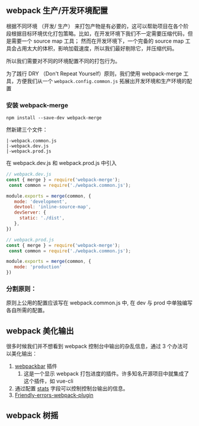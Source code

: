 ## webpack 生产/开发环境配置

根据不同环境 （开发/ 生产） 来打包产物是有必要的，这可以帮助项目在各个阶段根据目标环境优化打包策略。比如，在开发环境下我们不一定需要压缩代码，但是需要一个 source map 工具； 然而在开发环境下，一个完备的 source map 工具会占用太大的体积，影响加载速度，所以我们最好剔除它，并压缩代码。

所以我们需要对不同的环境配置不同的打包行为。

为了践行 DRY （Don't Repeat Yourself）原则，我们使用 webpack-merge 工具，方便我们从一个 `webpack.config.common.js` 拓展出开发环境和生产环境的配置

### 安装 webpack-merge

`npm install --save-dev webpack-merge`

然新建三个文件：

```
|-webpack.common.js
|-webpack.dev.js
|-webpack.prod.js
```

在 webpack.dev.js 和 webpack.prod.js 中引入

```javascript
// webpack.dev.js
const { merge } = require('webpack-merge');
 const common = require('./webpack.common.js');

module.exports = merge(common, {
   mode: 'development',
   devtool: 'inline-source-map',
   devServer: {
     static: './dist',
   },
})
```

```javascript
// webpack.prod.js
const { merge } = require('webpack-merge');
 const common = require('./webpack.common.js');

module.exports = merge(common, {
   mode: 'production'
})
```

### 分割原则：

原则上公用的配置应该写在 webpack.common.js 中, 在 dev 与 prod 中单独编写各自所需的配置。

## webpack 美化输出

很多时候我们并不想看到 webpack 控制台中输出的杂乱信息，通过 3 个办法可以美化输出：

1. [webpackbar](https://www.npmjs.com/package/webpackbar) 插件
   1. 这是一个显示 webpack 打包进度的插件。许多知名开源项目中就集成了这个插件，如 vue-cli
2. 通过配置 [stats](https://webpack.docschina.org/configuration/stats/) 字段可以控制控制台输出的信息。
3. [Friendly-errors-webpack-plugin](https://www.npmjs.com/package/friendly-errors-webpack-plugin)


## webpack 树摇